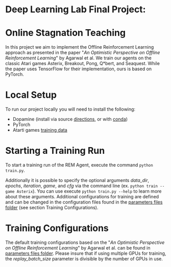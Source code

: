# Deep Learning Lab Final Project:
# Online Stagnation Teaching

In this project we aim to implement the Offline Reinforcement Learning approach as presented in the paper "*An Optimistic Perspective on Offline Reinforcement Learning*" by Agarwal et al. We train our agents on the classic Atari games Asterix, Breakout, Pong, Q\*bert, and Seaquest. While the paper uses TensorFlow for their implementation, ours is based on PyTorch.

# Local Setup
To run our project locally you will need to install the following:
 - Dopamine (install via source [directions](https://github.com/google/dopamine#install-via-source), or with [conda](https://anaconda.org/powerai/dopamine-rl))
 - PyTorch
 - Atarti games [training data](https://console.cloud.google.com/storage/browser/atari-replay-datasets/dqn?pageState=(%22StorageObjectListTable%22:(%22f%22:%22%255B%255D%22))&prefix=&forceOnObjectsSortingFiltering=false)

# Starting a Training Run
To start a training run of the REM Agent, execute the command `python train.py`. 

Additionally it is possible to specify the optional arguments *data_dir*, *epochs*, *iteration*, *game*, and *cfg* via the command line (ex. `python train --game Asterix`). You can use execute `python train.py --help` to learn more about these arguments. Additional configurations for training are defined and can be changed in the configuration files found in the [parameters files folder](offline_reinforcement/parameter_files/) (see section Training Configurations).


# Training Configurations
The default training configurations based on the "*An Optimistic Perspective on Offline Reinforcement Learning*" by Agarwal et al. can be found in [parameters files folder](offline_reinforcement/parameter_files/). Please insure that if using multiple GPUs for training, the *replay_batch_size* parameter is divisible by the number of GPUs in use. 
